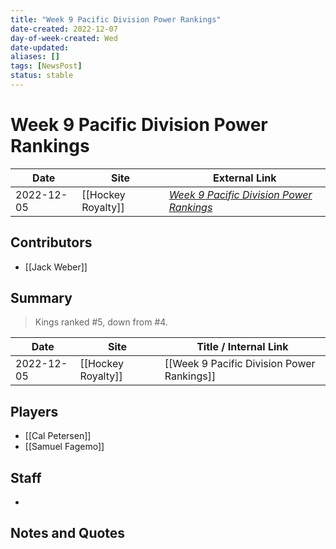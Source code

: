 ```yaml
---
title: "Week 9 Pacific Division Power Rankings"
date-created: 2022-12-07
day-of-week-created: Wed
date-updated: 
aliases: []
tags: [NewsPost]
status: stable
---
```


# Week 9 Pacific Division Power Rankings

| Date       | Site               | External Link                                                                                                            |
| ---------- | ------------------ | ------------------------------------------------------------------------------------------------------------------------ |
| 2022-12-05 | [[Hockey Royalty]] | [*Week 9 Pacific Division Power Rankings*](https://hockeyroyalty.com/2022/12/05/week-9-pacific-division-power-rankings/) |

## Contributors
- [[Jack Weber]]

## Summary
> Kings ranked #5, down from #4.

| Date       | Site               | Title / Internal Link                      |
| ---------- | ------------------ | ------------------------------------------ |
| 2022-12-05 | [[Hockey Royalty]] | [[Week 9 Pacific Division Power Rankings]] |

## Players
- [[Cal Petersen]]
- [[Samuel Fagemo]]

## Staff
- 

## Notes and Quotes
> 

